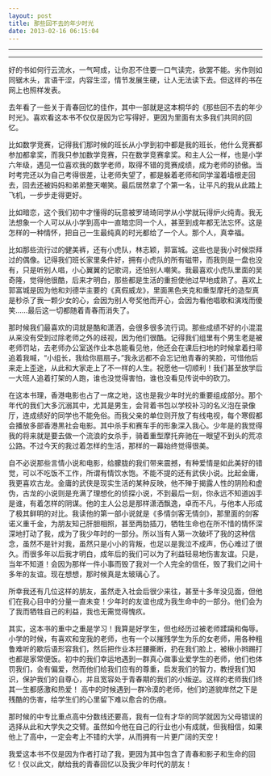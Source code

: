 ```yaml
---
layout: post
title: 那些回不去的年少时光
date: 2013-02-16 06:15:04
---
```


<meta http-equiv='Content-Type' content='text/html; charset=utf-8' />

---

---

好的书如何行云流水，一气呵成，让你忍不住要一口气读完，欲罢不能。劣作则如同锯木头，言语干涩，内容生涩，情节发展生硬，让人无法读下去。但这样的书在网上也照样发表。


去年看了一些关于青春回忆的佳作，其中一部就是这本桐华的《那些回不去的年少时光》。喜欢看这本书不仅仅是因为它写得好，更因为里面有太多我们共同的回忆。


比如数学竞赛，记得我们那时候的班长从小学到初中都是我的班长，他什么竞赛都参加都拿奖，而我只参加数学竞赛，只在数学竞赛拿奖。和主人公一样，也是小学六年级，遇见一位喜欢我的数学老师，取得不错的竞赛成绩，成为老师的骄傲。当时考完还以为自己考得很差，让老师失望了，都是躲着老师和同学溜着墙根走回去，回去还被妈妈和弟弟整天嘲笑。最后居然拿了个第一名，让平凡的我从此踏上飞机，一步步走得更好。


比如暗恋，这个我们初中才懂得的玩意被罗琦琦同学从小学就玩得炉火纯青。我无法想象一个人可以从小学到高中一直暗恋同一个人，甚至到成年都无法忘怀。这是怎样的一种情怀，把自己一生最纯真的时光都给了一个人。那个人，真幸福。


比如那些流行过的健美裤，还有小虎队，林志颖，郭富城。这些也是我小时候崇拜过的偶像。记得我们班长家里条件好，拥有小虎队的所有磁带，而我则是一盘也没有，只是听别人唱，小心翼翼的记歌词，还怕别人嘲笑。我最喜欢小虎队里面的吴奇隆，觉得他很酷，后来才明白，那些都是生活的重担使他过早地成熟了。喜欢上郭富城是因为他和刘德华主要的《真假威龙》，里面黑色夹克和重型摩托的造型真是秒杀了我一颗少女的心，会因为别人夸奖他而开心，会因为看他唱歌和演戏而傻笑……最后这一切都随着青春而消失了。


那时候我们最喜欢的词就是酷和潇洒，会很多很多流行词。那些成绩不好的小混混从来没有受到过除老师之外的歧视，因为他们很酷。记得我们组里有个男生老是被老师罚站，去老师办公室送作业本总能看见他，他还会在课后扫地的时候拿着扫帚追着我喊，“小组长，我给你扇扇子。”我永远都不会忘记他青春的笑脸，可惜他后来走上歪途，从此和大家走上了不一样的人生。祝愿他一切顺利！我们甚至放学后一大班人追着打架的人跑，谁也没觉得害怕，谁也没看见传说中的砍刀。


在这本书理，香港电影也占了一席之地，这也是我少年时光的重要组成部分。那个年代的我们大多沉溺其中，尤其是男生，会背着书包以学校补习的名义泡在录像厅，连成绩好的同学也不能免俗。而我父亲的单位则开放了有线电视，每个寒假都会播放多部香港黑社会电影。其中杀手和赛车手的形象深入我心。少年是的我觉得我的将来就是要去做一个流浪的女杀手，骑着重型摩托奔驰在一眼望不到头的荒凉公路。不过今天的我过着怎样的生活，那样的一幕始终觉得很美。


自不必说那些言情小说和电影，给朦胧的我们带来震撼，有种爱情是如此美好的错觉，可以不吃饭不工作，所谓有情饮水饱。不能不提的还有武侠小说。比起金庸，我更喜欢古龙。金庸的武侠是现实生活的某种反映，他不殚于揭露人性的阴险和虚伪，古龙的小说则是充满了理想化的侦探小说，不到最后一刻，你永远不知道凶手是谁，有着怎样的阴谋。他的主人公总是那样潇洒飘逸，卓而不凡，与他本人形成了极其鲜明的对比。我读他的第一部小说就是《多情剑客无情剑》，那里面的剑客诺义重千金，为朋友知己肝胆相照，甚至两肋插刀，牺牲生命也在所不惜的情怀深深地打动了我，成为了我少年时的一部分。所以当有人第一次破坏了我的这种信念，虽然不是针对我，虽然只是小小的背叛，也足以是我泣不成声，伤心难过了很久。而很多年以后我才明白，成年后的我们可以为了利益轻易地伤害友谊。只是，当年不知道！会因为那样一件小事而毁了我对一个人完全的信任，毁了我们之间十多年的友谊。现在想想，那时候真是太玻璃心了。

所幸我还有几位这样的朋友，虽然走入社会后很少来往，甚至十多年没见面，但他们在我心目中的分量一直未变！少年时的友谊也成为我生命中的一部分。他们会为了我而牺牲自己的利益，我也无需觉得愧疚。


其实，这本书的重中之重是学习！我算是好学生，但也经历过被老师蹂躏和侮辱。小学的时候，有喜欢和宠我的老师，也有一个以摧残学生为乐的女老师，用各种粗鲁难听的歇后语形容我们，然后把作业本拦腰撕断，扔在我们脸上，被楸小辫踢打也都是家常便饭。初中的我们幸运地遇到一群真心做事业爱学生的老师，他们也体罚我们，会有偏爱，然而他们给我们应有的尊重，启发我们的智力，教授我们知识，保护我们的自尊心，并且宽容处于青春期的我们的小叛逆。这样的老师我们终其一生都感激和热爱！
高中的时候遇到一群冷漠的老师，他们的道貌岸然之下是残酷的伤害，给学生们的心里留下难以愈合的伤痕。

那时候的中专比重点高中分数线还要高，我有一位有才华的同学就因为父母错误的选择从此和大学失之交臂。虽然如今他在自己的行业也小有成就，但我相信，如果他上了高中，一定会考上不错的大学，从而拥有一片更广阔的天空！


我爱这本书不仅是因为作者打动了我，更因为其中包含了青春和影子和生命的回忆！仅以此文，献给我的青春回忆以及我少年时代的朋友！


